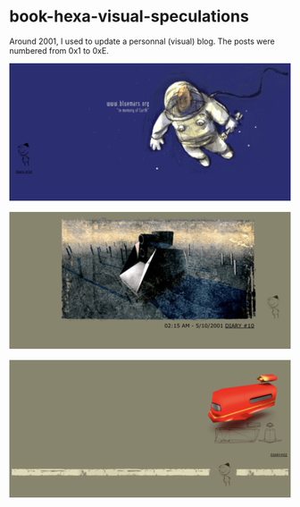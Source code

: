 # book-hexa-visual-speculations
Around 2001, I used to update a personnal (visual) blog. The posts were numbered from 0x1 to 0xE.

![screenshot](img/shot000.png)<br><br>
![screenshot](img/shot001.png)<br><br>
![screenshot](img/shot003.png)<br><br>
